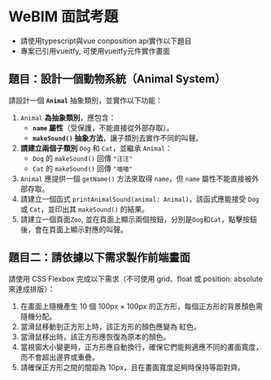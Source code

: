 # WeBIM 面試考題

- 請使用typescript與vue conposition api實作以下題目
- 專案已引用vueitfy, 可使用vueitfy元件實作畫面

## 題目：設計一個動物系統（Animal System）
請設計一個 **`Animal`** 抽象類別，並實作以下功能：
1. `Animal` **為抽象類別**，應包含：
    - **`name` 屬性**（受保護，不能直接從外部存取）。
    - **`makeSound()` 抽象方法**，讓子類別去實作不同的叫聲。
2. **請建立兩個子類別** `Dog` 和 `Cat`，並繼承 `Animal`：
    - `Dog` 的 `makeSound()` 回傳 `"汪汪"`
    - `Cat` 的 `makeSound()` 回傳 `"喵喵"`
3. `Animal` 應提供一個 `getName()` 方法來取得 `name`，但 `name` 屬性不能直接被外部存取。
4. 請建立一個函式 `printAnimalSound(animal: Animal)`，該函式應能接受 `Dog` 或 `Cat`，並印出其 `makeSound()` 的結果。
5. 請建立一個頁面`Zoo`, 並在頁面上顯示兩個按鈕，分別是`Dog`和`Cat`，點擊按鈕後，會在頁面上顯示對應的叫聲。


## 題目二：請依據以下需求製作前端畫面
請使用 CSS Flexbox 完成以下需求（不可使用 grid、float 或 position: absolute 來達成排版）：
1. 在畫面上隨機產生 10 個 100px × 100px 的正方形，每個正方形的背景顏色需隨機分配。
2. 當滑鼠移動到正方形上時，該正方形的顏色應變為 紅色。
3. 當滑鼠移出時，該正方形應恢復為原本的顏色。
4. 當視窗大小變更時，正方形應自動換行，確保它們能夠適應不同的畫面寬度，而不會超出邊界或重疊。
5. 請確保正方形之間的間距為 10px，且在畫面寬度足夠時保持等距對齊。
